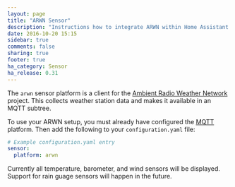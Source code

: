 ```yaml
---
layout: page
title: "ARWN Sensor"
description: "Instructions how to integrate ARWN within Home Assistant."
date: 2016-10-20 15:15
sidebar: true
comments: false
sharing: true
footer: true
ha_category: Sensor
ha_release: 0.31
---
```


The `arwn` sensor platform is a client for the
[Ambient Radio Weather Network](http://github.com/sdague/arwn)
project. This collects weather station data and makes it available in
an MQTT subtree.

To use your ARWN setup, you must already have configured the
[MQTT](mqtt) platform. Then add the following to your
`configuration.yaml` file:

```yaml
# Example configuration.yaml entry
sensor:
  platform: arwn
```

Currently all temperature, barometer, and wind sensors will be
displayed. Support for rain guage sensors will happen in the future.
